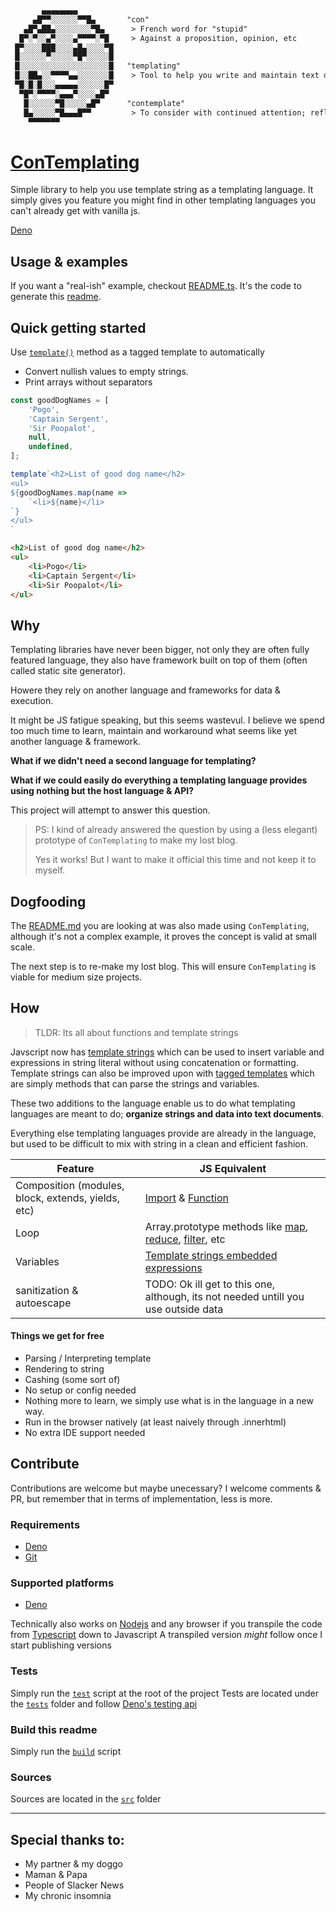 
```txt
       ▄▄▄▄▄▄▄▄
     ▄█▀▀░░░░░░▀▀█▄       "con"
   ▄█▀▄██▄░░░░░░░░▀█▄      > French word for "stupid"
  █▀░▀░░▄▀░░░░▄▀▀▀▀░▀█     > Against a proposition, opinion, etc
 █▀░░░░███░░░░▄█▄░░░░▀█
 █░░░░░░▀░░░░░▀█▀░░░░░█
 █░░░░░░░░░░░░░░░░░░░░█   "templating"
 █░░██▄░░▀▀▀▀▄▄░░░░░░░█    > Tool to help you write and maintain text documents
 ▀█░█░█░░░▄▄▄▄▄░░░░░░█▀
  ▀█▀░▀▀▀▀░▄▄▄▀░░░░▄█▀
   █░░░░░░▀█░░░░░▄█▀      "contemplate"
   █▄░░░░░▀█▄▄▄█▀▀         > To consider with continued attention; reflect upon; ponder; study; meditate on.
    ▀▀▀▀▀▀▀

```

[ConTemplating](#)
===
Simple library to help you use template string as a templating language. It simply gives you feature you might find in other templating languages you can't already get with vanilla js.

[Deno](https://deno.land/x/contemplating)

## Usage & examples
If you want a "real-ish" example, checkout [README.ts](README.ts). It's the code to generate this [readme](README.md).

## Quick getting started
Use [`template()`](src/mod.ts) method as a tagged template to automatically
* Convert nullish values to empty strings.
* Print arrays without separators

```typescript
const goodDogNames = [
    'Pogo',
    'Captain Sergent',
    'Sir Poopalot',
    null,
    undefined,
];

template`<h2>List of good dog name</h2>
<ul>
${goodDogNames.map(name =>
    `<li>${name}</li>
`}
</ul>
`
```

```html
<h2>List of good dog name</h2>
<ul>
    <li>Pogo</li>
    <li>Captain Sergent</li>
    <li>Sir Poopalot</li>
</ul>
```

## Why
Templating libraries have never been bigger, not only they are often fully featured language, they also have framework built on top of them (often called static site generator).

Howere they rely on another language and frameworks for data & execution.

It might be JS fatigue speaking, but this seems wastevul.
I believe we spend too much time to learn, maintain and workaround what seems like yet another language & framework.

**What if we didn't need a second language for templating?**

**What if we could easily do everything a templating language provides using nothing but the host language & API?**

This project will attempt to answer this question.

> PS: I kind of already answered the question by using a (less elegant) prototype of `ConTemplating` to make my lost blog.
>
> Yes it works! But I want to make it official this time and not keep it to myself.

## Dogfooding
The [README.md](README.md) you are looking at was also made using `ConTemplating`, although it's not a complex example, it proves the concept is valid at small scale.

The next step is to re-make my lost blog. This will ensure `ConTemplating` is viable for medium size projects.

## How
> TLDR: Its all about functions and template strings

Javscript now has [template strings](https://developer.mozilla.org/en-US/docs/Web/JavaScript/Reference/Template_literals) which can be used to insert variable and expressions in string literal without using concatenation or formatting.
Template strings can also be improved upon with [tagged templates](https://developer.mozilla.org/en-US/docs/Web/JavaScript/Reference/Template_literals#tagged_templates) which are simply methods that can parse the strings and variables.

These two additions to the language enable us to do what templating languages are meant to do; **organize strings and data into text documents**.

Everything else templating languages provide are already in the language, but used to be difficult to mix with string in a clean and efficient fashion.

| Feature | JS Equivalent |
| ------- | ------------- |
| Composition (modules, block, extends, yields, etc) | [Import](https://developer.mozilla.org/en-US/docs/Web/JavaScript/Reference/Statements/import) & [Function](https://developer.mozilla.org/en-US/docs/Web/JavaScript/Guide/Functionsa) |
| Loop | Array.prototype methods like [map](https://developer.mozilla.org/en-US/docs/Web/JavaScript/Reference/Global_Objects/Array/map), [reduce](https://developer.mozilla.org/en-US/docs/Web/JavaScript/Reference/Global_Objects/Array/reduce), [filter](https://developer.mozilla.org/en-US/docs/Web/JavaScript/Reference/Global_Objects/Array/filter), etc |
| Variables | [Template strings embedded expressions](https://developer.mozilla.org/en-US/docs/Web/JavaScript/Reference/Template_literals#expression_interpolation) |
| sanitization & autoescape | TODO: Ok ill get to this one, although, its not needed untill you use outside data |

#### Things we get for free
* Parsing / Interpreting template
* Rendering to string
* Cashing (some sort of)
* No setup or config needed
* Nothing more to learn, we simply use what is in the language in a new way.
* Run in the browser natively (at least naively through .innerhtml)
* No extra IDE support needed

## Contribute

Contributions are welcome but maybe unecessary?
I welcome comments & PR, but remember that in terms of implementation, less is more.

### Requirements
* [Deno](https://deno.land/)
* [Git](https://git-scm.com/)

### Supported platforms
* [Deno](https://deno.land/)

Technically also works on [Nodejs](https://nodejs.org/en/) and any browser if you transpile the code from [Typescript](https://www.typescriptlang.org/) down to Javascript
A transpiled version *might* follow once I start publishing versions

### Tests
Simply run the [`test`](test) script at the root of the project
Tests are located under the [`tests`](tests) folder and follow [Deno's testing api](https://deno.land/manual@main/testing)

### Build this readme
Simply run the [`build`](build) script

### Sources
Sources are located in the [`src`](src) folder

---

## Special thanks to:
* My partner & my doggo
* Maman & Papa
* People of Slacker News
* My chronic insomnia
